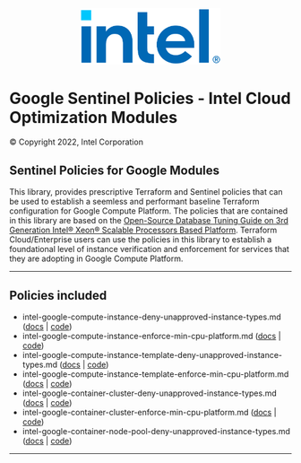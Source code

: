 <p align="center">
  <img src="https://github.com/intel/policy-library-intel-gcp/blob/main/images/logo-classicblue-800px.png?raw=true" alt="Intel Logo" width="250"/>
</p>

# Google Sentinel Policies - Intel Cloud Optimization Modules

© Copyright 2022, Intel Corporation

## Sentinel Policies for Google Modules

This library, provides prescriptive Terraform and Sentinel policies that can be used to establish a seemless and performant baseline Terraform configuration for Google Compute Platform. The policies that are contained in this library are based on the [Open-Source Database Tuning Guide on 3rd Generation Intel® Xeon® Scalable Processors Based Platform](https://www.intel.com/content/dam/develop/external/us/en/documents/Open-Source-Database-Tuning-Guide-on-3rd-Generation-Intel-Xeon-Scalable-Processors.pdf). Terraform Cloud/Enterprise users can use the policies in this library to establish a foundational level of instance verification and enforcement for services that they are adopting in Google Compute Platform.

---

## Policies included

- intel-google-compute-instance-deny-unapproved-instance-types.md ([docs](https://github.com/intel/policy-library-intel-gcp/blob/main/docs/policies/intel-google-compute-instance-deny-unapproved-instance-types.md) | [code](https://github.com/intel/policy-library-intel-gcp/blob/main/policies/intel-gcp-compute-instance-deny-unapproved-instance-types/intel-gcp-compute-instance-deny-unapproved-instance-types.sentinel))
- intel-google-compute-instance-enforce-min-cpu-platform.md ([docs](https://github.com/intel/policy-library-intel-gcp/tree/main/docs/policies/intel-google-compute-instance-enforce-min-cpu-platform.md) | [code](https://github.com/intel/policy-library-intel-gcp/blob/main/policies/intel-google-compute-instance-enforce-min-cpu-platform/intel-google-compute-instance-enforce-min-cpu-platform.sentinel))
- intel-google-compute-instance-template-deny-unapproved-instance-types.md ([docs](https://github.com/intel/policy-library-intel-gcp/blob/main/docs/policies/intel-google-compute-instance-template-deny-unapproved-instance-types.md) | [code](https://github.com/intel/policy-library-intel-gcp/blob/main/policies/intel-google-compute-instance-template-deny-unapproved-instance-types/intel-google-compute-instance-template-deny-unapproved-instance-types.sentinel))
- intel-google-compute-instance-template-enforce-min-cpu-platform.md ([docs](https://github.com/intel/policy-library-intel-gcp/blob/main/docs/policies/intel-google-compute-instance-template-enforce-min-cpu-platform.md) | [code](https://github.com/intel/policy-library-intel-gcp/blob/main/policies/intel-google-compute-instance-template-enforce-min-cpu-platform/intel-google-compute-instance-template-enforce-min-cpu-platform.sentinel))
- intel-google-container-cluster-deny-unapproved-instance-types.md ([docs](https://github.com/intel/policy-library-intel-gcp/blob/main/docs/policies/intel-google-container-cluster-deny-unapproved-instance-types.md) | [code](https://github.com/intel/policy-library-intel-gcp/blob/main/policies/intel-google-container-cluster-deny-unapproved-instance-types/intel-google-container-cluster-deny-unapproved-instance-types.sentinel)) 
- intel-google-container-cluster-enforce-min-cpu-platform.md ([docs](https://github.com/intel/policy-library-intel-gcp/blob/main/docs/policies/intel-google-container-cluster-enforce-min-cpu-platform.md) | [code](https://github.com/intel/policy-library-intel-gcp/blob/main/policies/intel-google-container-cluster-enforce-min-cpu-platform/intel-google-container-cluster-enforce-min-cpu-platform.sentinel))
- intel-google-container-node-pool-deny-unapproved-instance-types.md ([docs](https://github.com/intel/policy-library-intel-gcp/blob/main/docs/policies/intel-google-container-node-pool-deny-unapproved-instance-types.md) | [code](https://github.com/intel/policy-library-intel-gcp/blob/main/policies/intel-google-container-node-pool-deny-unapproved-instance-types/intel-google-container-node-pool-deny-unapproved-instance-types.sentinel)) 
---
